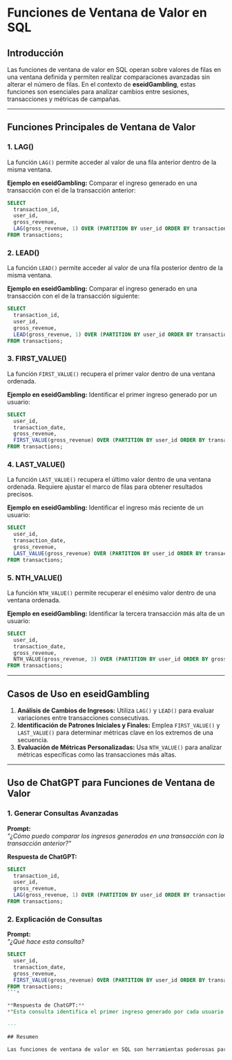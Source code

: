 # Funciones de Ventana de Valor en SQL

## Introducción

Las funciones de ventana de valor en SQL operan sobre valores de filas en una ventana definida y permiten realizar comparaciones avanzadas sin alterar el número de filas. En el contexto de **eseidGambling**, estas funciones son esenciales para analizar cambios entre sesiones, transacciones y métricas de campañas.

---

## Funciones Principales de Ventana de Valor

### 1. LAG()

La función `LAG()` permite acceder al valor de una fila anterior dentro de la misma ventana.

**Ejemplo en eseidGambling:** Comparar el ingreso generado en una transacción con el de la transacción anterior:

```sql
SELECT 
  transaction_id, 
  user_id, 
  gross_revenue, 
  LAG(gross_revenue, 1) OVER (PARTITION BY user_id ORDER BY transaction_date) AS previous_revenue
FROM transactions;
```

### 2. LEAD()

La función `LEAD()` permite acceder al valor de una fila posterior dentro de la misma ventana.

**Ejemplo en eseidGambling:** Comparar el ingreso generado en una transacción con el de la transacción siguiente:

```sql
SELECT 
  transaction_id, 
  user_id, 
  gross_revenue, 
  LEAD(gross_revenue, 1) OVER (PARTITION BY user_id ORDER BY transaction_date) AS next_revenue
FROM transactions;
```

### 3. FIRST_VALUE()

La función `FIRST_VALUE()` recupera el primer valor dentro de una ventana ordenada.

**Ejemplo en eseidGambling:** Identificar el primer ingreso generado por un usuario:

```sql
SELECT 
  user_id, 
  transaction_date, 
  gross_revenue, 
  FIRST_VALUE(gross_revenue) OVER (PARTITION BY user_id ORDER BY transaction_date) AS first_revenue
FROM transactions;
```

### 4. LAST_VALUE()

La función `LAST_VALUE()` recupera el último valor dentro de una ventana ordenada. Requiere ajustar el marco de filas para obtener resultados precisos.

**Ejemplo en eseidGambling:** Identificar el ingreso más reciente de un usuario:

```sql
SELECT 
  user_id, 
  transaction_date, 
  gross_revenue, 
  LAST_VALUE(gross_revenue) OVER (PARTITION BY user_id ORDER BY transaction_date ROWS BETWEEN UNBOUNDED PRECEDING AND UNBOUNDED FOLLOWING) AS last_revenue
FROM transactions;
```

### 5. NTH_VALUE()

La función `NTH_VALUE()` permite recuperar el enésimo valor dentro de una ventana ordenada.

**Ejemplo en eseidGambling:** Identificar la tercera transacción más alta de un usuario:

```sql
SELECT 
  user_id, 
  transaction_date, 
  gross_revenue, 
  NTH_VALUE(gross_revenue, 3) OVER (PARTITION BY user_id ORDER BY gross_revenue DESC) AS third_highest_revenue
FROM transactions;
```

---

## Casos de Uso en eseidGambling

1. **Análisis de Cambios de Ingresos:** Utiliza `LAG()` y `LEAD()` para evaluar variaciones entre transacciones consecutivas.
2. **Identificación de Patrones Iniciales y Finales:** Emplea `FIRST_VALUE()` y `LAST_VALUE()` para determinar métricas clave en los extremos de una secuencia.
3. **Evaluación de Métricas Personalizadas:** Usa `NTH_VALUE()` para analizar métricas específicas como las transacciones más altas.

---

## Uso de ChatGPT para Funciones de Ventana de Valor

### **1. Generar Consultas Avanzadas**

**Prompt:**  
*"¿Cómo puedo comparar los ingresos generados en una transacción con la transacción anterior?"*

**Respuesta de ChatGPT:**  
```sql
SELECT 
  transaction_id, 
  user_id, 
  gross_revenue, 
  LAG(gross_revenue, 1) OVER (PARTITION BY user_id ORDER BY transaction_date) AS previous_revenue
FROM transactions;
```

### **2. Explicación de Consultas**

**Prompt:**  
*"¿Qué hace esta consulta?*  
```sql
SELECT 
  user_id, 
  transaction_date, 
  gross_revenue, 
  FIRST_VALUE(gross_revenue) OVER (PARTITION BY user_id ORDER BY transaction_date) AS first_revenue
FROM transactions;
```*

**Respuesta de ChatGPT:**  
*"Esta consulta identifica el primer ingreso generado por cada usuario (`first_revenue`) al ordenar las transacciones por fecha (`transaction_date`)."*

---

## Resumen

Las funciones de ventana de valor en SQL son herramientas poderosas para realizar análisis comparativos y secuenciales en datos. En **eseidGambling**, estas funciones permiten estudiar cambios entre transacciones, identificar tendencias iniciales y finales, y analizar métricas específicas con facilidad. Con **ChatGPT**, puedes construir y entender consultas avanzadas de manera eficiente.
